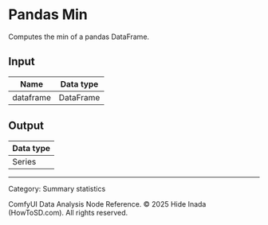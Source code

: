 # Pandas Min
Computes the min of a pandas DataFrame.

## Input
| Name | Data type |
|---|---|
| dataframe | DataFrame |

## Output
| Data type |
|---|
| Series |

<HR>
Category: Summary statistics

ComfyUI Data Analysis Node Reference. © 2025 Hide Inada (HowToSD.com). All rights reserved.
